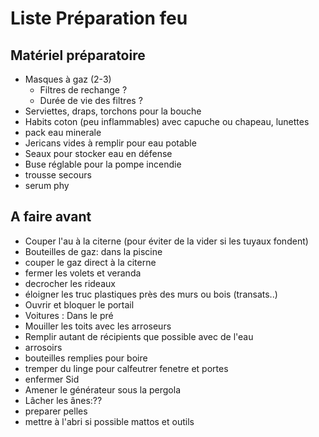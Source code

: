 # Liste Préparation feu

## Matériel préparatoire 

- Masques à gaz (2-3)
    - Filtres de rechange ?
    - Durée de vie des filtres ? 
- Serviettes, draps, torchons pour la bouche
- Habits coton (peu inflammables) avec capuche ou chapeau, lunettes
- pack eau minerale
- Jericans vides à remplir pour eau potable
- Seaux pour stocker eau en défense
- Buse réglable pour la pompe incendie
- trousse secours 
- serum phy

## A faire avant 

- Couper l'au à la citerne (pour éviter de la vider si les tuyaux fondent)
- Bouteilles de gaz: dans la piscine 
- couper le gaz direct à la citerne
- fermer les volets et veranda
- decrocher les rideaux
- éloigner les truc plastiques près des murs ou bois (transats..)
- Ouvrir et bloquer le portail 
- Voitures : Dans le pré 
- Mouiller les toits avec les arroseurs 
- Remplir autant de récipients que possible avec de l'eau
- arrosoirs
- bouteilles remplies pour boire
- tremper du linge pour calfeutrer fenetre et portes
- enfermer Sid
- Amener le générateur sous la pergola
- Lâcher les ânes:??
- preparer pelles  
- mettre à l'abri si possible mattos et outils







